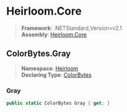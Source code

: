 # Heirloom.Core

> **Framework**: .NETStandard,Version=v2.1  
> **Assembly**: [Heirloom.Core][0]  

## ColorBytes.Gray

> **Namespace**: [Heirloom][0]  
> **Declaring Type**: [ColorBytes][1]  

### Gray

```cs
public static ColorBytes Gray { get; }
```

[0]: ../../../Heirloom.Core.md
[1]: ../ColorBytes.md
